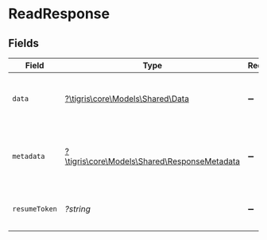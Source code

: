 # ReadResponse


## Fields

| Field                                                                                   | Type                                                                                    | Required                                                                                | Description                                                                             |
| --------------------------------------------------------------------------------------- | --------------------------------------------------------------------------------------- | --------------------------------------------------------------------------------------- | --------------------------------------------------------------------------------------- |
| `data`                                                                                  | [?\tigris\core\Models\Shared\Data](../../Models/Shared/Data.md)                         | :heavy_minus_sign:                                                                      | Object containing the collection document.                                              |
| `metadata`                                                                              | [?\tigris\core\Models\Shared\ResponseMetadata](../../Models/Shared/ResponseMetadata.md) | :heavy_minus_sign:                                                                      | Has metadata related to the documents stored.                                           |
| `resumeToken`                                                                           | *?string*                                                                               | :heavy_minus_sign:                                                                      | An internal key, used for pagination.                                                   |